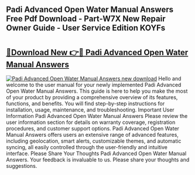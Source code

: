 ## Padi Advanced Open Water Manual Answers Free Pdf Download - Part-W7X New Repair Owner Guide - User Service Edition KOYFs

# <h2><a href="http://bc79740.oget.top/?id=Padi+Advanced+Open+Water+Manual+Answers">🔗Download New 👉🔴 Padi Advanced Open Water Manual Answers</a></h2>

[![Padi Advanced Open Water Manual Answers new download](https://i.imgur.com/5g1atiW.png)](http://bc79740.oget.top/?id=Padi+Advanced+Open+Water+Manual+Answers)
Hello and welcome to the user manual for your newly implemented Padi Advanced Open Water Manual Answers. This guide is here to help you make the most of your product by providing a comprehensive overview of its features, functions, and benefits. You will find step-by-step instructions for installation, usage, maintenance, and troubleshooting. Important User Information Padi Advanced Open Water Manual Answers Please review the user information section for details on warranty coverage, registration procedures, and customer support options. Padi Advanced Open Water Manual Answers offers users an extensive range of advanced features, including geolocation, smart alerts, customizable themes, and automatic syncing, all easily controlled through the user-friendly and intuitive interface. Please Share Your Thoughts Padi Advanced Open Water Manual Answers. Your feedback is invaluable to us. Please share your thoughts and suggestions.
